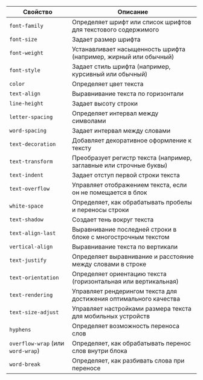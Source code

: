 | Свойство                          | Описание                                                     |
| --------------------------------- | ------------------------------------------------------------ |
| `font-family`                     | Определяет шрифт или список шрифтов для текстового содержимого |
| `font-size`                       | Задает размер шрифта                                         |
| `font-weight`                     | Устанавливает насыщенность шрифта (например, жирный или обычный) |
| `font-style`                      | Задает стиль шрифта (например, курсивный или обычный)        |
| `color`                           | Определяет цвет текста                                       |
| `text-align`                      | Выравнивание текста по горизонтали                           |
| `line-height`                     | Задает высоту строки                                         |
| `letter-spacing`                  | Определяет интервал между символами                          |
| `word-spacing`                    | Задает интервал между словами                                |
| `text-decoration`                 | Добавляет декоративное оформление к тексту                   |
| `text-transform`                  | Преобразует регистр текста (например, заглавные или строчные буквы) |
| `text-indent`                     | Задает отступ первой строки текста                           |
| `text-overflow`                   | Управляет отображением текста, если он не помещается в блок  |
| `white-space`                     | Определяет, как обрабатывать пробелы и переносы строки       |
| `text-shadow`                     | Создает тень вокруг текста                                   |
| `text-align-last`                 | Выравнивание последней строки в блоке с многострочным текстом |
| `vertical-align`                  | Выравнивание текста по вертикали                             |
| `text-justify`                    | Определяет выравнивание и расстояние между словами в строке  |
| `text-orientation`                | Определяет ориентацию текста (горизонтальная или вертикальная) |
| `text-rendering`                  | Управляет рендерингом текста для достижения оптимального качества |
| `text-size-adjust`                | Управляет настройками размера текста для мобильных устройств |
| `hyphens`                         | Определяет возможность переноса слов                         |
| `overflow-wrap` (или `word-wrap`) | Определяет, как обрабатывать перенос слов внутри блока       |
| `word-break`                      | Определяет, как разбивать слова при переносе                 |

